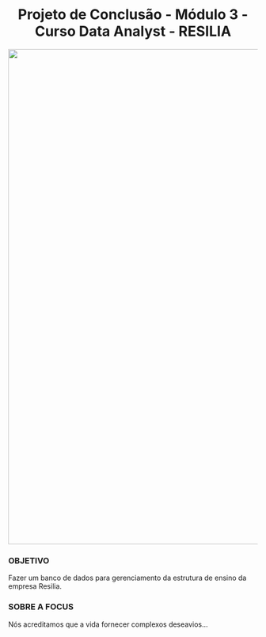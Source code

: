 
# <center>Projeto de Conclusão -  Módulo 3 - Curso Data Analyst - RESILIA</center>



<img src="https://user-images.githubusercontent.com/40433498/187041095-e1aa5434-ac81-40eb-b58e-b735011ff016.PNG" width="1500" height="1000" />




### OBJETIVO
Fazer um  banco de dados para gerenciamento da estrutura de ensino da empresa Resilia.

### SOBRE A FOCUS

Nós acreditamos que a vida fornecer complexos deseavios...





 
